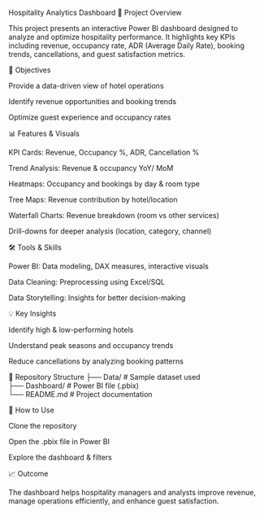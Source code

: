 Hospitality Analytics Dashboard
📌 Project Overview

This project presents an interactive Power BI dashboard designed to analyze and optimize hospitality performance. It highlights key KPIs including revenue, occupancy rate, ADR (Average Daily Rate), booking trends, cancellations, and guest satisfaction metrics.

🎯 Objectives

Provide a data-driven view of hotel operations

Identify revenue opportunities and booking trends

Optimize guest experience and occupancy rates

📊 Features & Visuals

KPI Cards: Revenue, Occupancy %, ADR, Cancellation %

Trend Analysis: Revenue & occupancy YoY/ MoM

Heatmaps: Occupancy and bookings by day & room type

Tree Maps: Revenue contribution by hotel/location

Waterfall Charts: Revenue breakdown (room vs other services)

Drill-downs for deeper analysis (location, category, channel)

🛠 Tools & Skills

Power BI: Data modeling, DAX measures, interactive visuals

Data Cleaning: Preprocessing using Excel/SQL

Data Storytelling: Insights for better decision-making

💡 Key Insights

Identify high & low-performing hotels

Understand peak seasons and occupancy trends

Reduce cancellations by analyzing booking patterns

📂 Repository Structure
├── Data/         # Sample dataset used  
├── Dashboard/    # Power BI file (.pbix)  
└── README.md     # Project documentation  

🚀 How to Use

Clone the repository

Open the .pbix file in Power BI

Explore the dashboard & filters

📈 Outcome

The dashboard helps hospitality managers and analysts improve revenue, manage operations efficiently, and enhance guest satisfaction.
